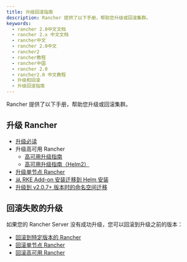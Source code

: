 ```yaml
---
title: 升级回滚指南
description: Rancher 提供了以下手册，帮助您升级或回滚集群。
keywords:
  - rancher 2.0中文文档
  - rancher 2.x 中文文档
  - rancher中文
  - rancher 2.0中文
  - rancher2
  - rancher教程
  - rancher中国
  - rancher 2.0
  - rancher2.0 中文教程
  - 升级和回滚
  - 升级回滚指南
---
```


Rancher 提供了以下手册，帮助您升级或回滚集群。

## 升级 Rancher

- [升级必读](/docs/upgrades/upgrades/_index)
- 升级高可用 Rancher
  - [高可用升级指南](/docs/upgrades/upgrades/ha/_index)
  - [高可用升级指南（Helm2）](/docs/upgrades/upgrades/ha/helm2/_index)
- [升级单节点 Rancher](/docs/upgrades/upgrades/namespace-migration/_index)
- [从 RKE Add-on 安装迁移到 Helm 安装](/docs/upgrades/upgrades/migrating-from-rke-add-on/_index)
- [升级到 v2.0.7+ 版本时的命名空间迁移](/docs/upgrades/upgrades/namespace-migration/_index)

## 回滚失败的升级

如果您的 Rancher Server 没有成功升级，您可以回滚到升级之前的版本：

- [回滚到特定版本的 Rancher](/docs/upgrades/rollbacks/_index)
- [回滚单节点 Rancher](/docs/upgrades/rollbacks/single-node-rollbacks/_index)
- [回滚高可用 Rancher](/docs/upgrades/rollbacks/ha-server-rollbacks/_index)
